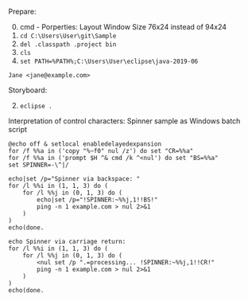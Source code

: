 Prepare:

 0. cmd - Porperties: Layout Window Size 76x24 instead of 94x24
 1. `cd C:\Users\User\git\Sample`
 2. `del .classpath .project bin`
 3. `cls`
 4. `set PATH=%PATH%;C:\Users\User\eclipse\java-2019-06`


 `Jane <jane@example.com>`

Storyboard:

 2. `eclipse .`

Interpretation of control characters: Spinner sample as Windows batch script

    @echo off & setlocal enabledelayedexpansion
    for /f %%a in ('copy "%~f0" nul /z') do set "CR=%%a"
    for /f %%a in ('prompt $H ^& cmd /k ^<nul') do set "BS=%%a"
    set SPINNER=-\^|/

    echo|set /p="Spinner via backspace: "
    for /l %%i in (1, 1, 3) do (
        for /l %%j in (0, 1, 3) do (
            echo|set /p="!SPINNER:~%%j,1!!BS!"
            ping -n 1 example.com > nul 2>&1
        )
    )
    echo(done.

    echo Spinner via carriage return:
    for /l %%i in (1, 1, 3) do (
        for /l %%j in (0, 1, 3) do (
            <nul set /p ".=processing... !SPINNER:~%%j,1!!CR!"
            ping -n 1 example.com > nul 2>&1
        )
    )
    echo(done.


